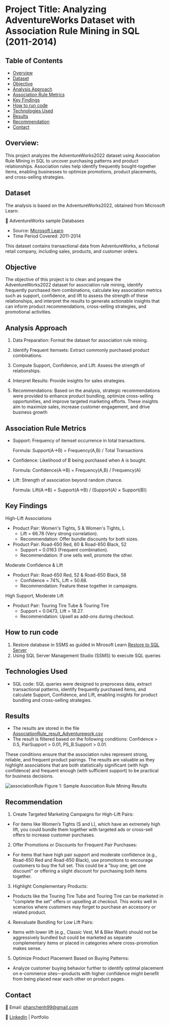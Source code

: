 # Project Title: Analyzing AdventureWorks Dataset with Association Rule Mining in SQL (2011-2014)

## Table of Contents
- [Overview](#overview)
- [Dataset](#dataset)
- [Objective](#objective)
- [Analysis Approach](#analysis-approach)
- [Association Rule Metrics](#Association-Rule-Metrics)
- [Key Findings](#key-findings)
- [How to run code](#how-to-run-code)
- [Technologies Used](#technologies-used)
- [Results](#results)
- [Recommendation](#recommendation)
- [Contact](#contact)


## Overview:

This project analyzes the AdventureWorks2022 dataset using Association Rule Mining in SQL to uncover purchasing patterns and product relationships. Association rules help identify frequently bought-together items, enabling businesses to optimize promotions, product placements, and cross-selling strategies.

## Dataset

The analysis is based on the AdventureWorks2022, obtained from Microsoft Learn:

🔗 AdventureWorks sample Databases
- Source: [Microsoft Learn](https://github.com/Microsoft/sql-server-samples/releases/download/adventureworks/AdventureWorks2022.bak)
- Time Period Covered: 2011-2014

This dataset contains transactional data from AdventureWorks, a fictional retail company, including sales, products, and customer orders.

## Objective

The objective of this project is to clean and prepare the AdventureWorks2022 dataset for association rule mining, identify frequently purchased item combinations, calculate key association metrics such as support, confidence, and lift to assess the strength of these relationships, and interpret the results to generate actionable insights that can inform product recommendations, cross-selling strategies, and promotional activities.

## Analysis Approach
1. Data Preparation: Format the dataset for association rule mining.

2. Identify Frequent Itemsets: Extract commonly purchased product combinations.

3. Compute Support, Confidence, and Lift: Assess the strength of relationships.

4. Interpret Results: Provide insights for sales strategies.

5. Recommendations: Based on the analysis, strategic recommendations were provided to enhance product bundling, optimize cross-selling opportunities, and improve targeted marketing efforts. These insights aim to maximize sales, increase customer engagement, and drive business growth

## Association Rule Metrics

- Support: Frequency of itemset occurrence in total transactions.

    Formula: Support(A→B) = Frequency(A,B) / Total Transactions

- Confidence: Likelihood of B being purchased when A is bought.

    Formula: Confidence(A→B) = Frequency(A,B) / Frequency(A)

- Lift: Strength of association beyond random chance.

    Formula: Lift(A→B) = Support(A→B) / (Support(A) × Support(B))

## Key Findings

High-Lift Associations 
- Product Pair: Women's Tights, S & Women's Tights, L
    + Lift = 66.78 (Very strong correlation).
    + Recommendation: Offer bundle discounts for both sizes.
- Product Pair: Road-650 Red, 60 & Road-650 Black, 52
    + Support = 0.0163 (Frequent combination).
    + Recommendation: If one sells well, promote the other.

Moderate Confidence & Lift
- Product Pair: Road-650 Red, 52 & Road-650 Black, 58
    + Confidence = 74%, Lift = 50.68.
    + Recommendation: Feature these together in campaigns.

High Support, Moderate Lift
- Product Pair: Touring Tire Tube & Touring Tire
    + Support = 0.0473, Lift = 18.27.
    + Recommendation: Upsell as add-ons during checkout.

## How to run code
1. Restore database in SSMS as guided in Mirosoft Learn [Restore to SQL Server](https://learn.microsoft.com/en-us/sql/samples/adventureworks-install-configure?view=sql-server-ver16&tabs=ssms)
2. Using SQL Server Management Studio (SSMS) to execute SQL queries

## Technologies Used
- SQL code: SQL queries were designed to preprocess data, extract transactional patterns, identify frequently purchased items, and calculate Support, Confidence, and Lift, enabling insights for product bundling and cross-selling strategies.

## Results 
- The results are stored in the file [AssociationRule_result_Adventurework.csv](AssociationRule_result_Adventurework.csv)
- The result is filtered based on the following conditions:
    Confidence > 0.5,
    PairSupport > 0.01,
    PS_B.Support > 0.01.

These conditions ensure that the association rules represent strong, reliable, and frequent product pairings. The results are valuable as they highlight associations that are both statistically significant (with high confidence) and frequent enough (with sufficient support) to be practical for business decisions.

![associationRule](https://github.com/user-attachments/assets/67f43eba-81ef-4284-9df6-f3c1f7cd6322)
Figure 1: Sample Association Rule Mining Results

## Recommendation

1. Create Targeted Marketing Campaigns for High-Lift Pairs:
- For items like Women’s Tights (S and L), which have an extremely high lift, you could bundle them together with targeted ads or cross-sell offers to increase customer purchases.

2. Offer Promotions or Discounts for Frequent Pair Purchases:
- For items that have high pair support and moderate confidence (e.g., Road-650 Red and Road-650 Black), use promotions to encourage customers to buy the full set. This could be a "buy one, get one discount" or offering a slight discount for purchasing both items together.

3. Highlight Complementary Products:
- Products like the Touring Tire Tube and Touring Tire can be marketed in "complete the set" offers or upselling at checkout. This works well in scenarios where customers may forget to purchase an accessory or related product.

4. Reevaluate Bundling for Low Lift Pairs:
- Items with lower lift (e.g., Classic Vest, M & Bike Wash) should not be aggressively bundled but could be marketed as separate complementary items or placed in categories where cross-promotion makes sense.

5. Optimize Product Placement Based on Buying Patterns:
- Analyze customer buying behavior further to identify optimal placement on e-commerce sites—products with higher confidence might benefit from being placed near each other on product pages.


## Contact

📧 Email: phanchenh99@gmail.com

🔗 [LinkedIn](https://www.linkedin.com/in/phan-chenh-6a7ba127a/) | Portfolio
